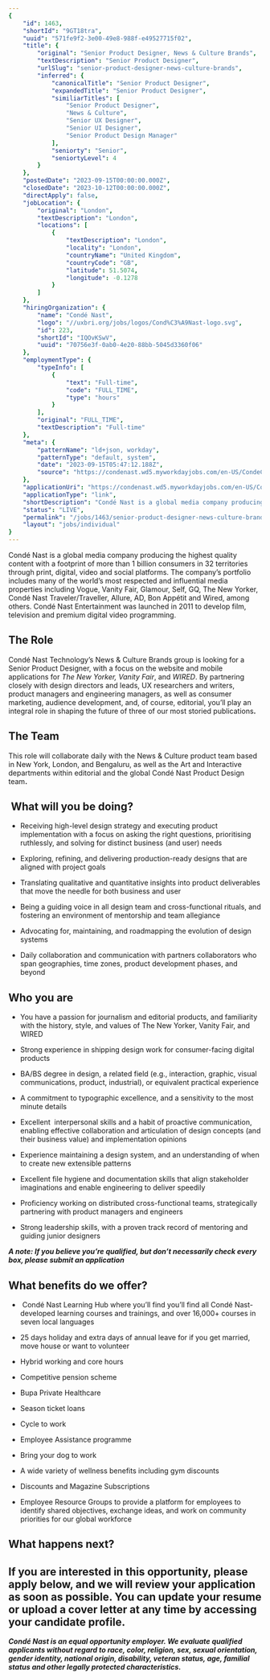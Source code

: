 ```yaml
---
{
	"id": 1463,
	"shortId": "9GT18tra",
	"uuid": "571fe9f2-3e00-49e8-988f-e49527715f02",
	"title": {
		"original": "Senior Product Designer, News & Culture Brands",
		"textDescription": "Senior Product Designer",
		"urlSlug": "senior-product-designer-news-culture-brands",
		"inferred": {
			"canonicalTitle": "Senior Product Designer",
			"expandedTitle": "Senior Product Designer",
			"similiarTitles": [
				"Senior Product Designer",
				"News & Culture",
				"Senior UX Designer",
				"Senior UI Designer",
				"Senior Product Design Manager"
			],
			"seniorty": "Senior",
			"seniortyLevel": 4
		}
	},
	"postedDate": "2023-09-15T00:00:00.000Z",
	"closedDate": "2023-10-12T00:00:00.000Z",
	"directApply": false,
	"jobLocation": {
		"original": "London",
		"textDescription": "London",
		"locations": [
			{
				"textDescription": "London",
				"locality": "London",
				"countryName": "United Kingdom",
				"countryCode": "GB",
				"latitude": 51.5074,
				"longitude": -0.1278
			}
		]
	},
	"hiringOrganization": {
		"name": "Condé Nast",
		"logo": "//uxbri.org/jobs/logos/Cond%C3%A9Nast-logo.svg",
		"id": 223,
		"shortId": "IQOvKSwV",
		"uuid": "70756e3f-0ab0-4e20-88bb-5045d3360f06"
	},
	"employmentType": {
		"typeInfo": [
			{
				"text": "Full-time",
				"code": "FULL_TIME",
				"type": "hours"
			}
		],
		"original": "FULL_TIME",
		"textDescription": "Full-time"
	},
	"meta": {
		"patternName": "ld+json, workday",
		"patternType": "default, system",
		"date": "2023-09-15T05:47:12.188Z",
		"source": "https://condenast.wd5.myworkdayjobs.com/en-US/CondeCareers/job/The-Adelphi-London-GB/Senior-Product-Designer--News---Culture-Brands_R-14066-1"
	},
	"applicationUri": "https://condenast.wd5.myworkdayjobs.com/en-US/CondeCareers/job/The-Adelphi-London-GB/Senior-Product-Designer--News---Culture-Brands_R-14066-1/apply",
	"applicationType": "link",
	"shortDescription": "Condé Nast is a global media company producing the highest quality content with a footprint of more than 1 billion consumers in 32 territories through print, digital, video and social platforms. The",
	"status": "LIVE",
	"permalink": "/jobs/1463/senior-product-designer-news-culture-brands",
	"layout": "jobs/individual"
}
---
```

<p>Condé Nast is a global media company producing the highest quality content with a footprint of more than 1 billion consumers in 32 territories through print, digital, video and social platforms. The company’s portfolio includes many of the world’s most respected and influential media properties including Vogue, Vanity Fair, Glamour, Self, GQ, The New Yorker, Condé Nast Traveler/Traveller, Allure, AD, Bon Appétit and Wired, among others. Condé Nast Entertainment was launched in 2011 to develop film, television and premium digital video programming.</p><h2>The Role</h2><p>Condé Nast Technology’s News &amp; Culture Brands group is looking for a Senior Product Designer, with a focus on the website and mobile applications for <em>The New Yorker,</em> <em>Vanity Fair</em>, and <em>WIRED</em>. By partnering closely with design directors and leads, UX researchers and writers, product managers and engineering managers, as well as consumer marketing, audience development, and, of course, editorial, you’ll play an integral role in shaping the future of three of our most storied publications<strong>.</strong></p><h2>The Team&nbsp;</h2><p>This role will collaborate daily with the News &amp; Culture product team based in New York, London, and Bengaluru, as well as the Art and Interactive departments within editorial and the global Condé Nast Product Design team<strong>.</strong></p><h2><strong>&nbsp;</strong>What will you be doing?</h2><ul><li><p>Receiving high-level design strategy and executing product implementation with a focus on asking the right questions, prioritising ruthlessly, and solving for distinct business (and user) needs</p></li><li><p>Exploring, refining, and delivering production-ready designs that are aligned with project goals</p></li><li><p>Translating qualitative and quantitative insights into product deliverables that move the needle for both business and user</p></li><li><p>Being a guiding voice in all design team and cross-functional rituals, and fostering an environment of mentorship and team allegiance</p></li><li><p>Advocating for, maintaining, and roadmapping the evolution of design systems</p></li><li><p>Daily collaboration and communication with partners collaborators who span geographies, time zones, product development phases, and beyond</p></li></ul><h2>Who you are</h2><ul><li><p>You have a passion for journalism and editorial products, and familiarity with the history, style, and values of The New Yorker, Vanity Fair, and WIRED</p></li><li><p>Strong experience in shipping design work for consumer-facing digital products</p></li><li><p>BA/BS degree in design, a related field (e.g., interaction, graphic, visual communications, product, industrial), or equivalent practical experience</p></li><li><p>A commitment to typographic excellence, and a sensitivity to the most minute details</p></li><li><p>Excellent&nbsp; interpersonal skills and a habit of proactive communication, enabling effective collaboration and articulation of design concepts (and their business value) and implementation opinions</p></li><li><p>Experience maintaining a design system, and an understanding of when to create new extensible patterns</p></li><li><p>Excellent file hygiene and documentation skills that align stakeholder imaginations and enable engineering to deliver speedily</p></li><li><p>Proficiency working on distributed cross-functional teams, strategically partnering with product managers and engineers</p></li><li><p>Strong leadership skills, with a proven track record of mentoring and guiding junior designers</p></li></ul><p><strong><em>A note: If you believe you’re qualified, but don’t necessarily check every box, please submit an application</em></strong></p><h2>What benefits do we offer?&nbsp;</h2><ul><li><p>&nbsp;Condé Nast Learning Hub where you’ll find you’ll find all Condé Nast-developed learning courses and trainings, and over 16,000+ courses in seven local languages&nbsp;</p></li><li><p>25 days holiday and extra days of annual leave for if you get married, move house or want to volunteer&nbsp;</p></li><li><p>Hybrid working and core hours&nbsp;</p></li><li><p>Competitive pension scheme&nbsp;</p></li><li><p>Bupa Private Healthcare&nbsp;</p></li><li><p>Season ticket loans&nbsp;</p></li><li><p>Cycle to work&nbsp;</p></li><li><p>Employee Assistance programme&nbsp;</p></li><li><p>Bring your dog to work&nbsp;</p></li><li><p>A wide variety of wellness benefits including gym discounts&nbsp;</p></li><li><p>Discounts and Magazine Subscriptions</p></li><li><p>Employee Resource Groups to provide a platform for employees to identify shared objectives, exchange ideas, and work on community priorities for our global workforce &nbsp;</p></li></ul><h2>What happens next?</h2><h2>If you are interested in this opportunity, please apply below, and we will review your application as soon as possible. You can update your resume or upload a cover letter at any time by accessing your candidate profile.</h2><p><strong><em>Condé Nast is an equal opportunity employer. We evaluate qualified applicants without regard to race, color, religion, sex, sexual orientation, gender identity, national origin, disability, veteran status, age, familial status and other legally protected characteristics.</em></strong></p>

